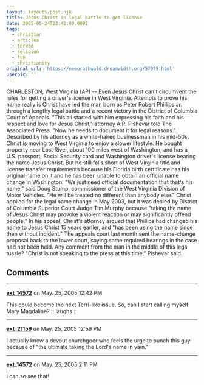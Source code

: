 ```yaml
---
layout: layouts/post.njk
title: Jesus Christ in legal battle to get license
date: 2005-05-24T22:42:00.000Z
tags:
  - christian
  - articles
  - toread
  - religion
  - fun
  - christianity
original_url: 'https://nemorathwald.dreamwidth.org/57979.html'
userpic: ''
---
```

CHARLESTON, West Virginia (AP) -- Even Jesus Christ can't circumvent the rules for getting a driver's license in West Virginia. Attempts to prove his name really is Christ have led the man born as Peter Robert Phillips Jr. through a lengthy legal battle and a recent victory in the District of Columbia Court of Appeals. "This all started with him expressing his faith and his respect and love for Jesus Christ," attorney A.P. Pishevar told The Associated Press. "Now he needs to document it for legal reasons." Described by his attorney as a white-haired businessman in his mid-50s, Christ is moving to West Virginia to enjoy a slower lifestyle. He bought property near Lost River, about 100 miles west of Washington, and has a U.S. passport, Social Security card and Washington driver's license bearing the name Jesus Christ. But he still falls short of West Virginia title and license transfer requirements because his Florida birth certificate has his original name on it and he has been unable to obtain an official name change in Washington. "We just need official documentation that that's his name," said Doug Stump, commissioner of the West Virginia Division of Motor Vehicles. "He will be treated no different than anybody else." Christ applied for the legal name change in May 2003, but it was denied by District of Columbia Superior Court Judge Tim Murphy because "taking the name of Jesus Christ may provoke a violent reaction or may significantly offend people." In his appeal, Christ's attorney argued that Phillips had changed his name to Jesus Christ 15 years earlier, and "has been using the name since then without incident." The appeals court last month sent the name-change proposal back to the lower court, saying some required hearings in the case had not been held. Any comment from the man in the middle of this legal tussle? "Christ is not speaking to the press at this time," Pishevar said.

## Comments

---

**[ext_14572](https://www.dreamwidth.org/users/ext_14572)** on May. 25, 2005 12:42 PM

This could become the next Terri-like issue. So, can I start calling myself Mary Magdaline? :: laughs ::

---

**[ext_21159](https://www.dreamwidth.org/users/ext_21159)** on May. 25, 2005 12:59 PM

I actually know a devout churchgoer who feels the urge to punch this guy because of "the ultimate taking the Lord's name in vain."

---

**[ext_14572](https://www.dreamwidth.org/users/ext_14572)** on May. 25, 2005 2:11 PM

I can so see that!
